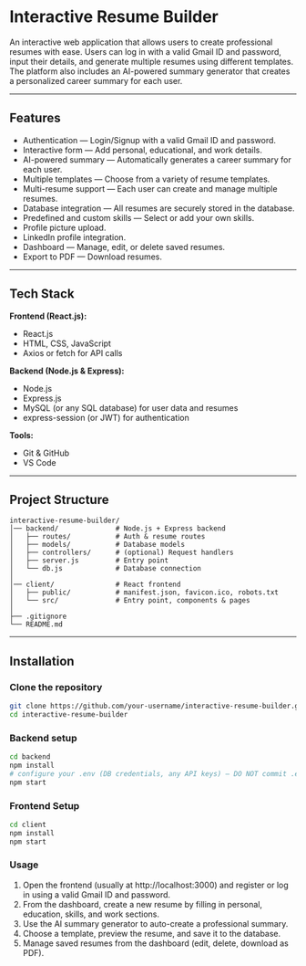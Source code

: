 # Interactive Resume Builder

An interactive web application that allows users to create professional resumes with ease. Users can log in with a valid Gmail ID and password, input their details, and generate multiple resumes using different templates. The platform also includes an AI-powered summary generator that creates a personalized career summary for each user.

---

## Features

- Authentication — Login/Signup with a valid Gmail ID and password.
- Interactive form — Add personal, educational, and work details.
- AI-powered summary — Automatically generates a career summary for each user.
- Multiple templates — Choose from a variety of resume templates.
- Multi-resume support — Each user can create and manage multiple resumes.
- Database integration — All resumes are securely stored in the database.
- Predefined and custom skills — Select or add your own skills.
- Profile picture upload.
- LinkedIn profile integration.
- Dashboard — Manage, edit, or delete saved resumes.
- Export to PDF — Download resumes.

---

## Tech Stack

**Frontend (React.js):**
- React.js
- HTML, CSS, JavaScript
- Axios or fetch for API calls

**Backend (Node.js & Express):**
- Node.js
- Express.js
- MySQL (or any SQL database) for user data and resumes
- express-session (or JWT) for authentication

**Tools:**
- Git & GitHub
- VS Code

---

## Project Structure

    interactive-resume-builder/
    │── backend/              # Node.js + Express backend
    │   ├── routes/           # Auth & resume routes
    │   ├── models/           # Database models
    │   ├── controllers/      # (optional) Request handlers
    │   ├── server.js         # Entry point
    │   └── db.js             # Database connection
    │
    │── client/               # React frontend
    │   ├── public/           # manifest.json, favicon.ico, robots.txt
    │   └── src/              # Entry point, components & pages
    │
    ├── .gitignore
    └── README.md
---

## Installation

### Clone the repository
```bash
git clone https://github.com/your-username/interactive-resume-builder.git
cd interactive-resume-builder
```
### Backend setup
```bash
cd backend
npm install
# configure your .env (DB credentials, any API keys) — DO NOT commit .env
npm start
```

### Frontend Setup
```bash
cd client
npm install
npm start
```
### Usage

1. Open the frontend (usually at http://localhost:3000) and register or log in using a valid Gmail ID and password.
2. From the dashboard, create a new resume by filling in personal, education, skills, and work sections.
3. Use the AI summary generator to auto-create a professional summary.
4. Choose a template, preview the resume, and save it to the database.
5. Manage saved resumes from the dashboard (edit, delete, download as PDF).
